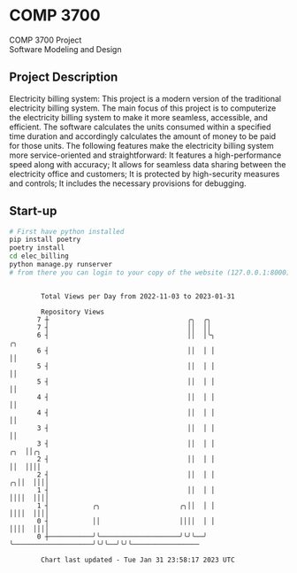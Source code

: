 # COMP 3700
COMP 3700 Project  
Software Modeling and Design
## Project Description
Electricity billing system: This project is a modern version of the traditional electricity billing system. The main focus of this project is to computerize the electricity billing system to make it more seamless, accessible, and efficient. The software calculates the units consumed within a specified time duration and accordingly calculates the amount of money to be paid for those units. The following features make the electricity billing system more service-oriented and straightforward: It features a high-performance speed along with accuracy; It allows for seamless data sharing between the electricity office and customers; It is protected by high-security measures and controls; It includes the necessary provisions for debugging.

## Start-up
```bash
# First have python installed
pip install poetry
poetry install
cd elec_billing
python manage.py runserver
# from there you can login to your copy of the website (127.0.0.1:8000), default creds are admin/admin
```

```

        Total Views per Day from 2022-11-03 to 2023-01-31

        Repository Views
       7 ┼                                   ╭╮  ╭╮
       7 ┤                                   ││  ││
       6 ┤                                   ││  │╰╮                          ╭╮
       6 ┤                                   ││  │ │                          ││
       5 ┤                                   ││  │ │                          ││
       5 ┤                                   ││  │ │                          ││
       4 ┤                                   ││  │ │                          ││
       4 ┤                                   ││  │ │                          ││
       3 ┤                                   ││  │ │                          ││
       3 ┤                                   ││  │ │                      ╭╮  ││╭╮
       2 ┤                                   ││  │ │                      ││  ││││
       2 ┤                                   ││  │ │                    ╭╮││  ││││
       1 ┤                                   ││  │ │                    ││││  ││││
       1 ┤           ╭╮                    ╭╮││  │ │                    ││││  ││││
       0 ┤           ││                    ││││  │ │                    ││││  ││││
       0 ┼───────────╯╰────────────────────╯╰╯╰──╯ ╰────────────────────╯╰╯╰──╯╰╯╰─────────────────

        Chart last updated - Tue Jan 31 23:58:17 2023 UTC
        
```
